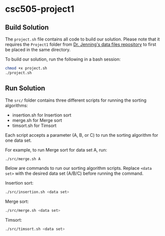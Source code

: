 # csc505-project1

## Build Solution

The `project.sh` file contains all code to build our solution. Please note that it requires the `Project1` folder from [Dr. Jenning's data files repository](https://github.ncsu.edu/jajenni3/csc505-spring-2022) to first be placed in the same directory.

To build our solution, run the following in a bash session:

```bash
chmod +x project.sh
./project.sh
```

## Run Solution

The `src/` folder contains three different scripts for running the sorting algorithms:
* insertion.sh for Insertion sort
* merge.sh for Merge sort
* timsort.sh for Timsort

Each script accepts a parameter (A, B, or C) to run the sorting algorithm for one data set.

For example, to run Merge sort for data set A, run:
```bash
./src/merge.sh A
```

Below are commands to run our sorting algorithm scripts. Replace `<data set>` with the desired data set (A/B/C) before running the command.

Insertion sort:
```bash
./src/insertion.sh <data set>
```

Merge sort:
```bash
./src/merge.sh <data set>
```

Timsort:
```bash
./src/timsort.sh <data set>
```
